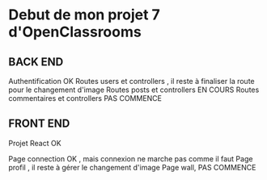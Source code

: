 # Debut de mon projet 7 d'OpenClassrooms

## BACK END

Authentification OK
Routes users et controllers , il reste à finaliser la route pour le changement d'image
Routes posts et controllers EN COURS
Routes commentaires et controllers PAS COMMENCE

## FRONT END

Projet React OK

Page connection OK , mais connexion ne marche pas comme il faut
Page profil , il reste à gérer le changement d'image
Page wall, PAS COMMENCE

